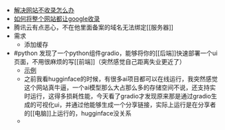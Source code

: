 - [解决网站不收录怎么办](https://huanglizhu.github.io/2020/02/21/%E8%AE%A9google%E6%94%B6%E5%BD%95github%20pages%EF%BC%88hexo%EF%BC%89/)
- [如何将整个网站都让google收录](https://blog.csdn.net/qq_43444349/article/details/105327520)
- 腾讯云有点恶心，不在他里面备案的域名无法绑定[[服务器]]
- 需求
	- 添加缓存
- #python 发现了一个python组件gradio，能够将你的[[后端]]快速部署一个ui页面，不用很麻烦的写[[前端]]（突然感觉自己距离失业更近了）
	- [示例](https://zhuanlan.zhihu.com/p/374238080)
	- 之前我看hugginface的时候，有很多ai项目都可以在线运行，我突然感觉这个网站真牛逼，一个ai模型那么大占那么多的存储空间不说，还支持实时运行，这得多损耗性能，今天看了gradio才发现原来那是通过gradio生成的可视化ui，并通过他能够生成一个分享链接，实际上运行是在分享者的[[电脑]]上运行的，hugginface没关系
	-